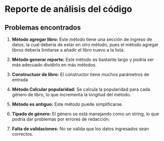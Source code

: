 # Reporte de análisis del código

## Problemas encontrados

1. **Método agregar libro:** Este método tiene una sección de ingreso de datos, la cual debería de estar en otro método, pues el método agregar libros debería limitarse a añadir el libro nuevo a la lista.

2. **Método generar reporte:** Este método es bastante largo y podría ser más adecuado dividirlo en más métodos.

3. **Constructuor de libro:** El constructor tiene muchos parámetros de entrada

4. **Método Calcular popularidad:** Se calcula la popularidad para cada género de libro, lo que incrementa la longitud del método.

5. **Método es antiguo:** Este método puede simplificarse.

6. **Tipado de género:** El género se está manejando como un string, lo que podría dar problemas por errores de redacción.

7. **Falta de validaciones:** No se valida que los datos ingresados sean correctos.
